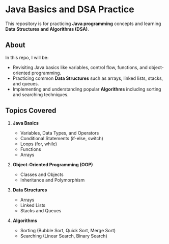 # Java Basics and DSA Practice

This repository is for practicing **Java programming** concepts and learning **Data Structures and Algorithms (DSA)**. 

## About

In this repo, I will be:
- Revisiting Java basics like variables, control flow, functions, and object-oriented programming.
- Practicing common **Data Structures** such as arrays, linked lists, stacks, and queues.
- Implementing and understanding popular **Algorithms** including sorting and searching techniques.

## Topics Covered

1. **Java Basics**
   - Variables, Data Types, and Operators
   - Conditional Statements (if-else, switch)
   - Loops (for, while)
   - Functions
   - Arrays

2. **Object-Oriented Programming (OOP)**
   - Classes and Objects
   - Inheritance and Polymorphism

3. **Data Structures**
   - Arrays
   - Linked Lists
   - Stacks and Queues

4. **Algorithms**
   - Sorting (Bubble Sort, Quick Sort, Merge Sort)
   - Searching (Linear Search, Binary Search)

